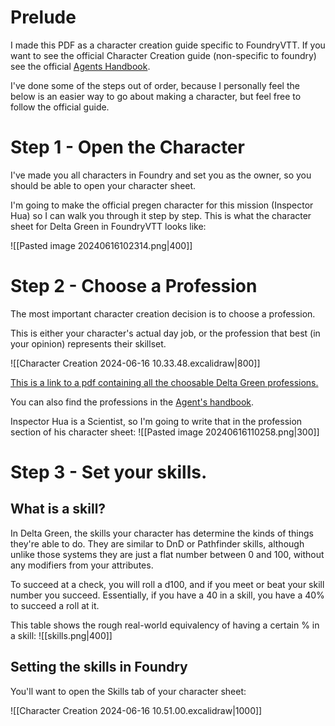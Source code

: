 # Prelude
I made this PDF as a character creation guide specific to FoundryVTT. If you want to see the official Character Creation guide (non-specific to foundry) see the official [Agents Handbook](https://1drv.ms/b/s!AsPzqsF-yQrjhYVgcX42pBi4rlZiWA?e=5BAnEH).

I've done some of the steps out of order, because I personally feel the below is an easier way to go about making a character, but feel free to follow the official guide.
# Step 1 - Open the Character
I've made you all characters in Foundry and set you as the owner, so you should be able to open your character sheet.

I'm going to make the official pregen character for this mission (Inspector Hua) so I can walk you through it step by step. This is what the character sheet for Delta Green in FoundryVTT looks like:

![[Pasted image 20240616102314.png|400]]

# Step 2 - Choose a Profession

The most important character creation decision is to choose a profession.

This is either your character's actual day job, or the profession that best (in your opinion) represents their skillset.

![[Character Creation 2024-06-16 10.33.48.excalidraw|800]]

[This is a link to a pdf containing all the choosable Delta Green professions.](https://1drv.ms/b/s!AsPzqsF-yQrji8Zwrr4_iSboe9EEAA?e=XycpxG)

You can also find the professions in the [Agent's handbook](https://1drv.ms/b/s!AsPzqsF-yQrjhYVgcX42pBi4rlZiWA?e=5BAnEH).

Inspector Hua is a Scientist, so I'm going to write that in the profession section of his character sheet:
![[Pasted image 20240616110258.png|300]]

# Step 3 - Set your skills.

## What is a skill?

In Delta Green, the skills your character has determine the kinds of things they're able to do. They are similar to DnD or Pathfinder skills, although unlike those systems they are just a flat number between 0 and 100, without any modifiers from your attributes.

To succeed at a check, you will roll a d100, and if you meet or beat your skill number you succeed. Essentially, if you have a 40 in a skill, you have a 40% to succeed a roll at it.

This table shows the rough real-world equivalency of having a certain % in a skill:
![[skills.png|400]]

## Setting the skills in Foundry

You'll want to open the Skills tab of your character sheet:

![[Character Creation 2024-06-16 10.51.00.excalidraw|1000]]

